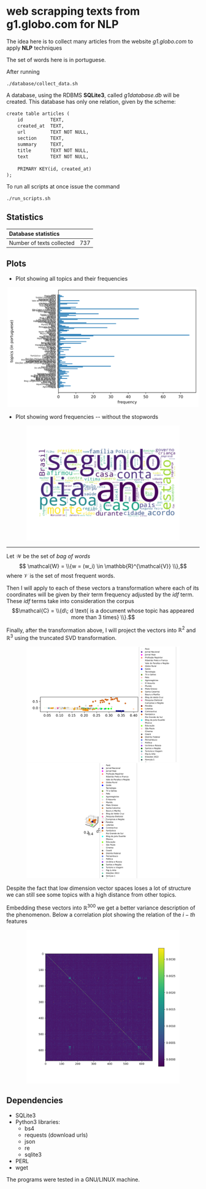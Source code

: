 # web scrapping texts from g1.globo.com for NLP

The idea here is to collect many articles from the website
<em>g1.globo.com</em> to apply <strong>NLP</strong> techniques

The set of words here is in portuguese.

After running
```
./database/collect_data.sh
```
A database, using the RDBMS <strong>SQLite3</strong>, called
<em>g1database.db</em> will be created. This database
has only one relation, given by the scheme:
```
create table articles (
    id          TEXT,
    created_at  TEXT, 
    url         TEXT NOT NULL,
    section     TEXT,
    summary     TEXT,
    title       TEXT NOT NULL,
    text        TEXT NOT NULL,

    PRIMARY KEY(id, created_at)
);
```

To run all scripts at once issue the command
```
./run_scripts.sh
```

## Statistics
| **Database statistics**   |      |
| :---                      | :--- |
| Number of texts collected | 737 |

## Plots

+ Plot showing all topics and their frequencies
<div align='center'>
    <img src='imgs/topic_trends.svg'
         width='500px'
         alt='topic trends image'
    />
</div>

+ Plot showing word frequencies -- without the stopwords
<div align='center'>
    <img src='imgs/wordcloud.svg'
         width='400px'
         alt='wordcloud image'
    />
</div>

---

Let $\mathcal{W}$ be the set of <em>bag of words</em>
$$ \mathcal{W} = \\{w = (w_i) \in \mathbb{R}^{\mathcal{V}} \\},$$
where $\mathcal{V}$ is the set of most frequent words. 

Then I will apply to each of these vectors a transformation where
each of its coordinates will be given by their term frequency adjusted
by the <em>idf</em> term. These <em>idf</em> terms take into consideration
the corpus 
$$\mathcal{C} = \\{d\; d \text{ is a document whose topic has appeared more than 3 times} \\}.$$

Finally, after the transformation above,  I will project the vectors into 
$\mathbb{R}^2$ and
$\mathbb{R}^3$ using the truncated SVD transformation.
<div align='center'>
    <img src='imgs/docs_embedded_in_R2.svg'
         width='400px'
         alt='R2 image'
    />
    <img src='imgs/docs_embedded_in_R3.svg'
         width='400px'
         alt='R3 image'
    />
</div>

Despite the fact that low dimension vector spaces loses a lot of structure we 
can still see some topics with a high distance from other topics.

Embedding these vectors into $\mathbb{R}^{300}$ we get a better
variance description of the phenomenon. Below a correlation plot 
showing the relation of the $i-th$ features
<div align='center'>
    <img src='imgs/corr_color_map.svg'
         width='400px'
         alt='correlation map image'
    />
</div>

## Dependencies
+ SQLite3
+ Python3 libraries:
    - bs4 
    - requests (download urls)
    - json
    - re
    - sqlite3
+ PERL
+ wget

The programs were tested in a GNU/LINUX machine.
